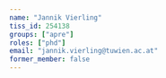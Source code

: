 ```yaml
---
name: "Jannik Vierling"
tiss_id: 254138
groups: ["apre"]
roles: ["phd"]
email: "jannik.vierling@tuwien.ac.at"
former_member: false
---
```


<!--
Your custom content goes here.
-->